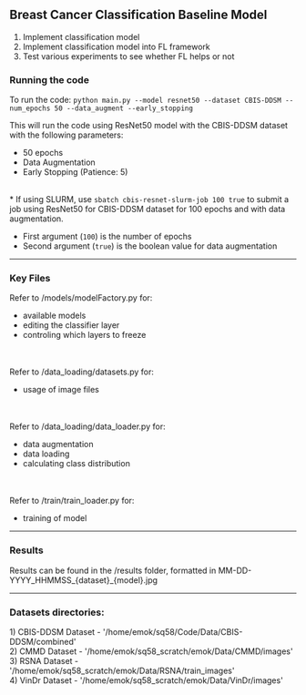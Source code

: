 ## Breast Cancer Classification Baseline Model

1) Implement classification model 
2) Implement classification model into FL framework
3) Test various experiments to see whether FL helps or not


### Running the code

To run the code:
`python main.py --model resnet50 --dataset CBIS-DDSM --num_epochs 50 --data_augment --early_stopping`

This will run the code using ResNet50 model with the CBIS-DDSM dataset with the following parameters:
- 50 epochs
- Data Augmentation
- Early Stopping (Patience: 5)
<br></br>

\* If using SLURM, use `sbatch cbis-resnet-slurm-job 100 true` to submit a job using ResNet50 for CBIS-DDSM dataset for 100 epochs and with data augmentation.
- First argument (`100`) is the number of epochs
- Second argument (`true`) is the boolean value for data augmentation

---


<h3>Key Files</h3>

Refer to /models/modelFactory.py for:
- available models 
- editing the classifier layer 
- controling which layers to freeze

<br></br>
Refer to /data_loading/datasets.py for:
- usage of image files

<br></br>
Refer to /data_loading/data_loader.py for:
- data augmentation
- data loading
- calculating class distribution

<br></br>
Refer to /train/train_loader.py for:
- training of model

---

<h3>Results</h3>
Results can be found in the /results folder, formatted in MM-DD-YYYY_HHMMSS_{dataset}_{model}.jpg

---

<h3>Datasets directories:</h3>
1) CBIS-DDSM Dataset - '/home/emok/sq58/Code/Data/CBIS-DDSM/combined'<br>
2) CMMD Dataset - '/home/emok/sq58_scratch/emok/Data/CMMD/images'<br>
3) RSNA Dataset - '/home/emok/sq58_scratch/emok/Data/RSNA/train_images'<br>
4) VinDr Dataset - '/home/emok/sq58_scratch/emok/Data/VinDr/images'